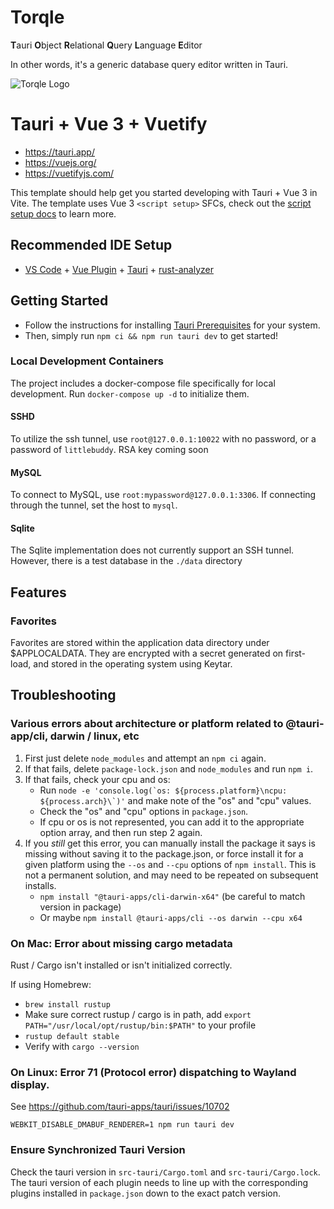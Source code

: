 Torqle
==================================
**T**auri **O**bject **R**elational **Q**uery **L**anguage **E**ditor

In other words, it's a generic database query editor written in Tauri.

![Torqle Logo](src-tauri/icons/128x128.png)

# Tauri + Vue 3 + Vuetify

- https://tauri.app/
- https://vuejs.org/
- https://vuetifyjs.com/

This template should help get you started developing with Tauri + Vue 3 in Vite. The template uses Vue 3 `<script setup>` SFCs, check out the [script setup docs](https://v3.vuejs.org/api/sfc-script-setup.html#sfc-script-setup) to learn more.

## Recommended IDE Setup

- [VS Code](https://code.visualstudio.com/) + [Vue Plugin](https://marketplace.visualstudio.com/items?itemName=Vue.volar) + [Tauri](https://marketplace.visualstudio.com/items?itemName=tauri-apps.tauri-vscode) + [rust-analyzer](https://marketplace.visualstudio.com/items?itemName=rust-lang.rust-analyzer)

## Getting Started

- Follow the instructions for installing [Tauri Prerequisites](https://v2.tauri.app/start/prerequisites/) for your system.
- Then, simply run `npm ci && npm run tauri dev` to get started!

### Local Development Containers

The project includes a docker-compose file specifically for local development. Run `docker-compose up -d` to initialize them.

#### SSHD
To utilize the ssh tunnel, use `root@127.0.0.1:10022` with no password, or a password of `littlebuddy`. RSA key coming soon

#### MySQL
To connect to MySQL, use `root:mypassword@127.0.0.1:3306`. If connecting through the tunnel, set the host to `mysql`.

#### Sqlite
The Sqlite implementation does not currently support an SSH tunnel. However, there is a test database in the `./data` directory

## Features

### Favorites
Favorites are stored within the application data directory under $APPLOCALDATA. They are encrypted with a secret generated on first-load, and stored in the operating system using Keytar.

## Troubleshooting

### Various errors about architecture or platform related to @tauri-app/cli, darwin / linux, etc

1. First just delete `node_modules` and attempt an `npm ci` again.
1. If that fails, delete `package-lock.json` and `node_modules` and run `npm i`.
1. If that fails, check your cpu and os:
    - Run ``node -e 'console.log(`os: ${process.platform}\ncpu: ${process.arch}\`)'`` and make note of the "os" and "cpu" values.
    - Check the "os" and "cpu" options in `package.json`.
    - If cpu or os is not represented, you can add it to the appropriate option array, and then run step 2 again.
1. If you _still_ get this error, you can manually install the package it says is missing without saving it to the package.json, or force install it for a given platform using the `--os` and `--cpu` options of `npm install`. This is not a permanent solution, and may need to be repeated on subsequent installs.
    - `npm install "@tauri-apps/cli-darwin-x64"` (be careful to match version in package)
    - Or maybe `npm install @tauri-apps/cli --os darwin --cpu x64`

### On Mac: Error about missing cargo metadata

Rust / Cargo isn't installed or isn't initialized correctly.

If using Homebrew:
 - `brew install rustup`
 - Make sure correct rustup / cargo is in path, add `export PATH="/usr/local/opt/rustup/bin:$PATH"` to your profile
 - `rustup default stable`
 - Verify with `cargo --version`

### On Linux: Error 71 (Protocol error) dispatching to Wayland display.

See https://github.com/tauri-apps/tauri/issues/10702

`WEBKIT_DISABLE_DMABUF_RENDERER=1 npm run tauri dev`

### Ensure Synchronized Tauri Version
Check the tauri version in `src-tauri/Cargo.toml` and `src-tauri/Cargo.lock`. The tauri version of each plugin needs to line up with
the corresponding plugins installed in `package.json` down to the exact patch version.